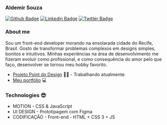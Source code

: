 <!--
**aldemirsouza/aldemirsouza** is a ✨ _special_ ✨ repository because its `README.md` (this file) appears on your GitHub profile.
-->

### Aldemir Souza

[![Github Badge](https://img.shields.io/badge/-Github-000?style=flat-square&logo=Github&logoColor=white&link=https://github.com/aldemirsouza)](https://github.com/aldemirsouza)
[![Linkedin Badge](https://img.shields.io/badge/-LinkedIn-blue?style=flat-square&logo=Linkedin&logoColor=white&link=https://www.linkedin.com/in/aldemirsouza/)](https://www.linkedin.com/in/fagnerpsantos/)
[![Twitter Badge](https://img.shields.io/badge/-Twitter-1ca0f1?style=flat-square&labelColor=1ca0f1&logo=twitter&logoColor=white&link=https://twitter.com/aldemmir17b)](https://twitter.com/aldemmir17b)

### About me
Sou um front-end developer morando na ensolarada cidade do Recife, Brasil. Gosto de transformar problemas complexos em designs simples, bonitos e intuitivos. Minhas experiências na área de desenvolvimento me fizeram evoluir como profissional, e como consequência do amor pelo que faço, desenvolver se tornou meu hobby favorito.

- [Projeto Point do Design](https://www.pointdodesign.com.br/) ✍🏼 - Trabalhando atualmente.
- [Meu portfólio](https://aldemirsouza.github.io/portfolio/) 💻

### Technologies :sunglasses:
* MOTION - CSS & JavaScript
* UI DESIGN - Prototipagem com Figma
* CODIFICAÇÃO - Front-end - HTML + CSS 3 + JS
